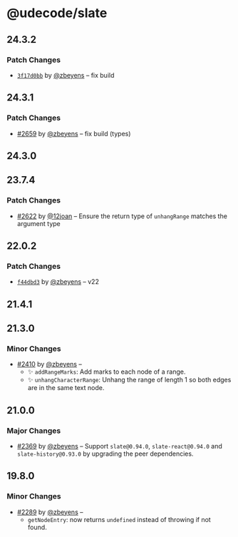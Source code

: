# @udecode/slate

## 24.3.2

### Patch Changes

- [`3f17d0bb`](https://github.com/udecode/plate/commit/3f17d0bbcd9e31437d1f1325c8458cac2db0e3da) by [@zbeyens](https://github.com/zbeyens) – fix build

## 24.3.1

### Patch Changes

- [#2659](https://github.com/udecode/plate/pull/2659) by [@zbeyens](https://github.com/zbeyens) – fix build (types)

## 24.3.0

## 23.7.4

### Patch Changes

- [#2622](https://github.com/udecode/plate/pull/2622) by [@12joan](https://github.com/12joan) – Ensure the return type of `unhangRange` matches the argument type

## 22.0.2

### Patch Changes

- [`f44dbd3`](https://github.com/udecode/plate/commit/f44dbd3f322a828753da31ec28576587e63ea047) by [@zbeyens](https://github.com/zbeyens) – v22

## 21.4.1

## 21.3.0

### Minor Changes

- [#2410](https://github.com/udecode/plate/pull/2410) by [@zbeyens](https://github.com/zbeyens) –
  - ✨ `addRangeMarks`: Add marks to each node of a range.
  - ✨ `unhangCharacterRange`: Unhang the range of length 1 so both edges are in the same text node.

## 21.0.0

### Major Changes

- [#2369](https://github.com/udecode/plate/pull/2369) by [@zbeyens](https://github.com/zbeyens) – Support `slate@0.94.0`, `slate-react@0.94.0` and `slate-history@0.93.0` by upgrading the peer dependencies.

## 19.8.0

### Minor Changes

- [#2289](https://github.com/udecode/plate/pull/2289) by [@zbeyens](https://github.com/zbeyens) –
  - `getNodeEntry`: now returns `undefined` instead of throwing if not found.
